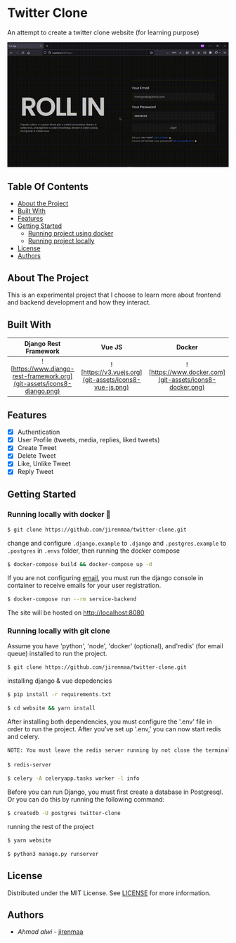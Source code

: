 <p>
  <h1>Twitter Clone</h1>
  <p>An attempt to create a twitter clone website (for learning purpose)</p>
</p>

![preview](git-assets/preview.gif)

## Table Of Contents

- [About the Project](#about-the-project)
- [Built With](#built-with)
- [Features](#features)
- [Getting Started](#getting-started)
  - [Running project using docker](#getting-started)
  - [Running project locally](#getting-started)
- [License](#license)
- [Authors](#authors)

## About The Project

This is an experimental project that I choose to learn more about frontend and backend development and how they interact.

## Built With

|                       Django Rest Framework                        |                      Vue JS                       |                       Docker                        |
| :----------------------------------------------------------------: | :-----------------------------------------------: | :-------------------------------------------------: |
| ![https://www.django-rest-framework.org](git-assets/icons8-django.png) | ![https://v3.vuejs.org](git-assets/icons8-vue-js.png) | ![https://www.docker.com](git-assets/icons8-docker.png) |

## Features

- [x] Authentication
- [x] User Profile (tweets, media, replies, liked tweets)
- [x] Create Tweet
- [x] Delete Tweet
- [x] Like, Unlike Tweet
- [x] Reply Tweet

## Getting Started

### Running locally with docker 🐳

```sh
$ git clone https://github.com/jirenmaa/twitter-clone.git
```

change and configure `.django.example` to `.django` and `.postgres.example` to `.postgres` in `.envs` folder, then running the docker compose

```sh
$ docker-compose build && docker-compose up -d
```

If you are not configuring [email](https://github.com/jirenmaa/twitter-clone/blob/10fa3cd1f42d6be60de1dcb18f2805a9e99307a6/.envs/.django.example#L14), you must run the django console in container to receive emails for your user registration.

```sh
$ docker-compose run --rm service-backend
```

The site will be hosted on [http://localhost:8080](http://localhost:8080)

### Running locally with git clone

Assume you have 'python', 'node', 'docker' (optional), and'redis' (for email queue) installed to run the project.

```sh
$ git clone https://github.com/jirenmaa/twitter-clone.git
```

installing django & vue depedencies

```sh
$ pip install -r requirements.txt
```

```sh
$ cd website && yarn install
```

After installing both dependencies, you must configure the '.env' file in order to run the project. After you've set up '.env,' you can now start redis and celery.

```sh
NOTE: You must leave the redis server running by not close the terminal.

$ redis-server
```

```sh
$ celery -A celeryapp.tasks worker -l info
```

Before you can run Django, you must first create a database in Postgresql. Or you can do this by running the following command:

```sh
$ createdb -U postgres twitter-clone
```

running the rest of the project

```sh
$ yarn website
```

```sh
$ python3 manage.py runserver
```


## License

Distributed under the MIT License. See [LICENSE](https://github.com/jirenmaa/twitter-clone/blob/master/LICENSE) for more information.

## Authors

- *Ahmad alwi* - [jirenmaa](https://github.com/jirenmaa/)
